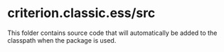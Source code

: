# criterion.classic.ess/src

This folder contains source code that will automatically be added to the classpath when
the package is used.
